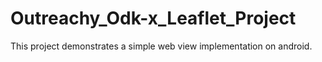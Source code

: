 # Outreachy_Odk-x_Leaflet_Project
This project demonstrates a simple web view implementation on android.
